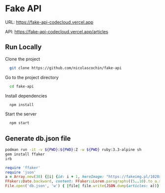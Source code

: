 # Fake API

URL: https://fake-api-codecloud.vercel.app

API: https://fake-api-codecloud.vercel.app/articles

## Run Locally

Clone the project

```bash
  git clone https://github.com/nicolascochin/fake-api
```

Go to the project directory

```bash
  cd fake-api
```

Install dependencies

```bash
  npm install
```

Start the server

```bash
  npm start
```

## Generate db.json file

```bash
podman run -it -v ${PWD}:${PWD}:Z -w ${PWD} ruby:3.3-alpine sh
gem install ffaker
irb
```

```ruby
require 'ffaker'
require 'json'
a = Array.new(30) {|i| {id: i + 1, heroImage: "https://fakeimg.pl/1020x510/#{FFaker::Color.hex_code}/", title: FFaker::Lorem.words((2..4).to_a.sample).join(' '), description: FFaker::Lorem.words((7..10).to_a.sample).join(' '), publicationDate:
FFaker::Date.backward, content: FFaker::Lorem.paragraphs((5..10).to_a.sample).join("\n")} }
File.open('db.json', 'w') { |file| file.write(JSON.dump(articles: a))}
```
